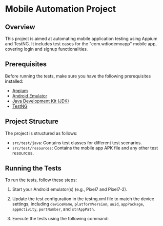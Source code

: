 # Mobile Automation Project

## Overview

This project is aimed at automating mobile application testing using Appium and TestNG. It includes test cases for the "com.wdiodemoapp" mobile app, covering login and signup functionalities.

## Prerequisites

Before running the tests, make sure you have the following prerequisites installed:

- [Appium](https://appium.io/)
- [Android Emulator](https://developer.android.com/studio/run/emulator)
- [Java Development Kit (JDK)](https://www.oracle.com/java/technologies/javase-downloads.html)
- [TestNG](https://testng.org/doc/)

## Project Structure

The project is structured as follows:

- `src/test/java`: Contains test classes for different test scenarios.
- `src/test/resources`: Contains the mobile app APK file and any other test resources.

## Running the Tests

To run the tests, follow these steps:

1. Start your Android emulator(s) (e.g., Pixel7 and Pixel7-2).

2. Update the test configuration in the testng.xml file to match the device settings, including `deviceName`, `platformVersion`, `uuid`, `appPackage`, `appActivity`, `portNumber`, and `strAppPath`.

3. Execute the tests using the following command:
